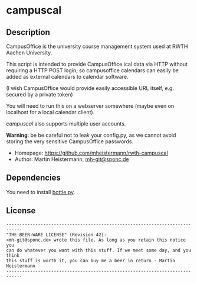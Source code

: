 # campuscal

## Description

CampusOffice is the university course management system used
at RWTH Aachen University.

This script is intended to provide CampusOffice ical data via HTTP without
requiring a HTTP POST login, so campusoffice calendars can easily be added
as external calendars to calendar software.

(I wish CampusOffice would provide easily accessible URL itself, e.g. secured
by a private token)

You will need to run this on a webserver somewhere (maybe even on localhost
for a local calendar client).

*campuscal* also supports multiple user accounts.

**Warning**: be be careful not to leak your config.py, as we cannot avoid
storing the very sensitive CampusOffice passwords.


* Homepage: <https://github.com/mheistermann/rwth-campuscal>
* Author: Martin Heistermann, <mh-git@sponc.de>

## Dependencies

You need to install [bottle.py](http://bottlepy.org/).

## License
    ----------------------------------------------------------------------------
    "THE BEER-WARE LICENSE" (Revision 42):
    <mh-git@sponc.de> wrote this file. As long as you retain this notice you
    can do whatever you want with this stuff. If we meet some day, and you think
    this stuff is worth it, you can buy me a beer in return - Martin Heistermann
    ----------------------------------------------------------------------------
